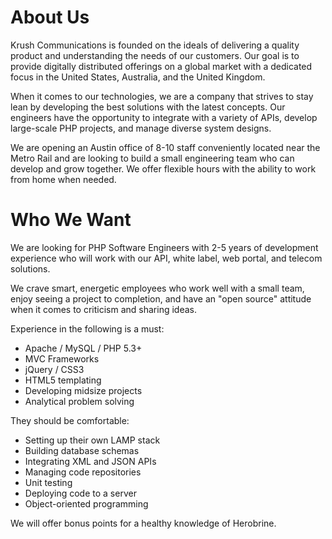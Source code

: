 About Us
========

Krush Communications is founded on the ideals of delivering a quality product and understanding the needs of our customers. Our goal is to provide digitally distributed offerings on a global market with a dedicated focus in the United States, Australia, and the United Kingdom.

When it comes to our technologies, we are a company that strives to stay lean by developing the best solutions with the latest concepts. Our engineers have the opportunity to integrate with a variety of APIs, develop large-scale PHP projects, and manage diverse system designs.

We are opening an Austin office of 8-10 staff conveniently located near the Metro Rail and are looking to build a small engineering team who can develop and grow together. We offer flexible hours with the ability to work from home when needed.

Who We Want
============

We are looking for PHP Software Engineers with 2-5 years of development experience who will work with our API, white label, web portal, and telecom solutions.

We crave smart, energetic employees who work well with a small team, enjoy seeing a project to completion, and have an "open source" attitude when it comes to criticism and sharing ideas.

Experience in the following is a must: 

* Apache / MySQL / PHP 5.3+
* MVC Frameworks
* jQuery / CSS3
* HTML5 templating
* Developing midsize projects
* Analytical problem solving

They should be comfortable:

* Setting up their own LAMP stack
* Building database schemas
* Integrating XML and JSON APIs
* Managing code repositories
* Unit testing
* Deploying code to a server
* Object-oriented programming

We will offer bonus points for a healthy knowledge of Herobrine.
